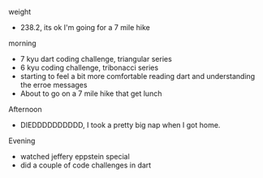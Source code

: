 weight
- 238.2, its ok I'm going for a 7 mile hike

morning
- 7 kyu dart coding challenge, triangular series
- 6 kyu coding challenge, tribonacci series
- starting to feel a bit more comfortable reading dart and understanding the erroe messages
- About to go on a 7 mile hike that get lunch

Afternoon
- DIEDDDDDDDDDD, I took a pretty big nap when I got home. 

Evening
- watched jeffery eppstein special
- did a couple of code challenges in dart
